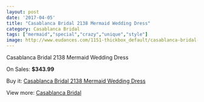 ```yaml
---
layout: post
date: '2017-04-05'
title: "Casablanca Bridal 2138 Mermaid Wedding Dress"
category: Casablanca Bridal
tags: ["mermaid","special","crazy","unique","style"]
image: http://www.eudances.com/1151-thickbox_default/casablanca-bridal-2138-mermaid-wedding-dress.jpg
---
```

Casablanca Bridal 2138 Mermaid Wedding Dress

On Sales: **$343.99**
<a href="https://www.eudances.com/en/casablanca-bridal/410-casablanca-bridal-2138-mermaid-wedding-dress.html"><amp-img layout="responsive" width="600" height="600" src="//www.eudances.com/1151-thickbox_default/casablanca-bridal-2138-mermaid-wedding-dress.jpg" alt="Casablanca Bridal 2138 Mermaid Wedding Dress 0" /></a>
<a href="https://www.eudances.com/en/casablanca-bridal/410-casablanca-bridal-2138-mermaid-wedding-dress.html"><amp-img layout="responsive" width="600" height="600" src="//www.eudances.com/1153-thickbox_default/casablanca-bridal-2138-mermaid-wedding-dress.jpg" alt="Casablanca Bridal 2138 Mermaid Wedding Dress 1" /></a>
<a href="https://www.eudances.com/en/casablanca-bridal/410-casablanca-bridal-2138-mermaid-wedding-dress.html"><amp-img layout="responsive" width="600" height="600" src="//www.eudances.com/1152-thickbox_default/casablanca-bridal-2138-mermaid-wedding-dress.jpg" alt="Casablanca Bridal 2138 Mermaid Wedding Dress 2" /></a>

Buy it: [Casablanca Bridal 2138 Mermaid Wedding Dress](https://www.eudances.com/en/casablanca-bridal/410-casablanca-bridal-2138-mermaid-wedding-dress.html "Casablanca Bridal 2138 Mermaid Wedding Dress")

View more: [Casablanca Bridal](https://www.eudances.com/en/4-casablanca-bridal "Casablanca Bridal")